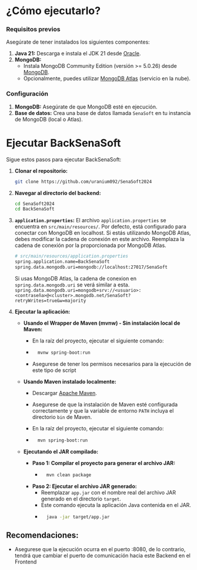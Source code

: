 # ¿Cómo ejecutarlo?

### Requisitos previos

Asegúrate de tener instalados los siguientes componentes:

1.  **Java 21:** Descarga e instala el JDK 21 desde [Oracle](https://www.oracle.com/java/technologies/javase/jdk21-archive-downloads.html).
2.  **MongoDB:**
    * Instala MongoDB Community Edition (versión >= 5.0.26) desde [MongoDB](https://www.mongodb.com/try/download/community).
    * Opcionalmente, puedes utilizar [MongoDB Atlas](https://www.mongodb.com/atlas/database) (servicio en la nube).

### Configuración

1.  **MongoDB:** Asegúrate de que MongoDB esté en ejecución.
2.  **Base de datos:** Crea una base de datos llamada `SenaSoft` en tu instancia de MongoDB (local o Atlas).
    
# Ejecutar BackSenaSoft

Sigue estos pasos para ejecutar BackSenaSoft:

1.  **Clonar el repositorio:**

    ```bash
    git clone https://github.com/uranium092/SenaSoft2024
    ```

2.  **Navegar al directorio del backend:**

    ```bash
    cd SenaSoft2024
    cd BackSenaSoft
    ```

3. **`application.properties`:** El archivo `application.properties` se encuentra en `src/main/resources/`. Por defecto, está configurado para conectar con MongoDB en localhost. Si estás utilizando MongoDB Atlas, debes modificar la cadena de conexión en este archivo. Reemplaza la cadena de conexión por la proporcionada por MongoDB Atlas.
    ```bash
    # src/main/resources/application.properties
    spring.application.name=BackSenaSoft
    spring.data.mongodb.uri=mongodb://localhost:27017/SenaSoft
    ```
    Si usas MongoDB Atlas, la cadena de conexion en `spring.data.mongodb.uri` se verá similar a esta. `spring.data.mongodb.uri=mongodb+srv://<usuario>:<contraseña>@<cluster>.mongodb.net/SenaSoft?retryWrites=true&w=majority`

4.  **Ejecutar la aplicación:**

    * **Usando el Wrapper de Maven (mvnw) - Sin instalación local de Maven:**
      
        * En la raíz del proyecto, ejecutar el siguiente comando:
      
        * ```bash
            mvnw spring-boot:run
            ```
        * Asegurese de tener los permisos necesarios para la ejecución de este tipo de script

    * **Usando Maven instalado localmente:**

        * Descargar [Apache Maven](https://maven.apache.org/download.cgi).
        * Asegurese de que la instalación de Maven esté configurada correctamente y que la variable de entorno `PATH` incluya el directorio `bin` de Maven.
  
        * En la raíz del proyecto, ejecutar el siguiente comando:
          
        * ```bash
            mvn spring-boot:run
            ```

    * **Ejecutando el JAR compilado:**
      
        * **Paso 1: Compilar el proyecto para generar el archivo JAR:**
            * ```bash
                mvn clean package
                ```
        * **Paso 2: Ejecutar el archivo JAR generado:**
            * Reemplazar `app.jar` con el nombre real del archivo JAR generado en el directorio `target`.
            * Este comando ejecuta la aplicación Java contenida en el JAR.
            * ```bash
                java -jar target/app.jar
                ```
## Recomendaciones:
* Asegurese que la ejecución ocurra en el puerto :8080, de lo contrario, tendrá que cambiar el puerto de comunicación hacia este Backend en el Frontend
